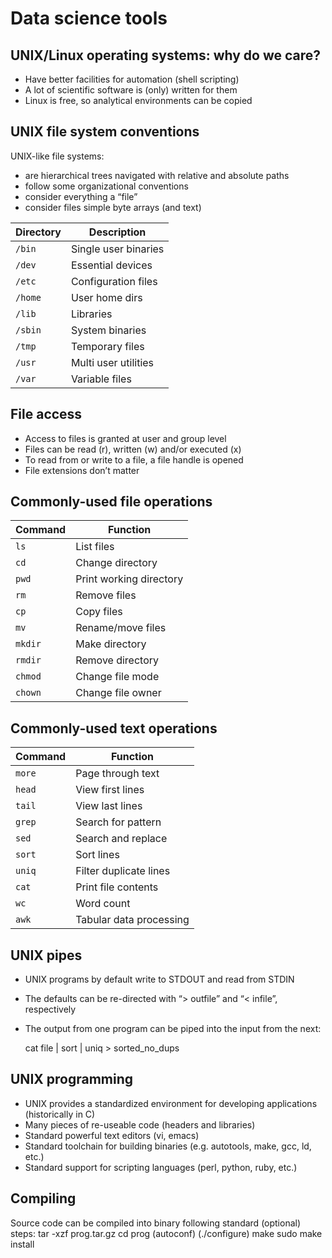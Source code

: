 Data science tools
==================

UNIX/Linux operating systems: why do we care?
---------------------------------------------
- Have better facilities for automation (shell scripting)
- A lot of scientific software is (only) written for them
- Linux is free, so analytical environments can be copied
  
UNIX file system conventions
----------------------------
UNIX-like file systems:
- are hierarchical trees navigated with relative and absolute paths
- follow some organizational conventions
- consider everything a “file”
- consider files simple byte arrays (and text)

| Directory | Description          |
|-----------|----------------------|
|`/bin`     | Single user binaries |
|`/dev`     | Essential devices    |
|`/etc`     | Configuration files  |
|`/home`    | User home dirs       |
|`/lib`     | Libraries            |
|`/sbin`    | System binaries      |
|`/tmp`     | Temporary files      |
|`/usr`     | Multi user utilities |
|`/var`     | Variable files       |

File access
-----------
- Access to files is granted at user and group level
- Files can be read (r), written (w) and/or executed (x)
- To read from or write to a file, a file handle is opened
- File extensions don’t matter

Commonly-used file operations
-----------------------------

| Command | Function                |
|---------|-------------------------|
| `ls`    | List files              |
| `cd`    | Change directory        |
| `pwd`   | Print working directory |
| `rm`    | Remove files            |
| `cp`    | Copy files              |
| `mv`    | Rename/move files       |
| `mkdir` | Make directory          |
| `rmdir` | Remove directory        |
| `chmod` | Change file mode        |
| `chown` | Change file owner       |

Commonly-used text operations
-----------------------------

| Command | Function                |
|---------|-------------------------|
| `more`  | Page through text       |
| `head`  | View first lines        |
| `tail`  | View last lines         |
| `grep`  | Search for pattern      |
| `sed`   | Search and replace      |
| `sort`  | Sort lines              |
| `uniq`  | Filter duplicate lines  |
| `cat`   | Print file contents     |
| `wc`    | Word count              |
| `awk`   | Tabular data processing |

UNIX pipes
----------
- UNIX programs by default write to STDOUT and read from STDIN
- The defaults can be re-directed with “> outfile” and “< infile”, respectively
- The output from one program can be piped into the input from the next:
   
    cat file | sort | uniq > sorted_no_dups

UNIX programming
----------------
- UNIX provides a standardized environment for developing applications (historically in C)
- Many pieces of re-useable code (headers and libraries)
- Standard powerful text editors (vi, emacs)
- Standard toolchain for building binaries (e.g. autotools, make, gcc, ld, etc.)
- Standard support for scripting languages (perl, python, ruby, etc.)

Compiling
---------
Source code can be compiled into binary following standard (optional) steps:
    tar -xzf prog.tar.gz
    cd prog
    (autoconf)
    (./configure)
    make
    sudo make install

